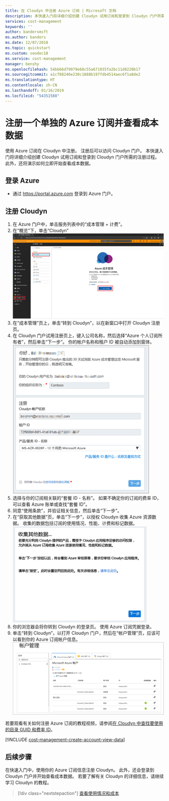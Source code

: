 ```yaml
---
title: 在 Cloudyn 中注册 Azure 订阅 | Microsoft 文档
description: 本快速入门将详细介绍创建 Cloudyn 试用订阅和登录到 Cloudyn 门户所需的注册过程。
services: cost-management
keywords: ''
author: bandersmsft
ms.author: banders
ms.date: 12/07/2018
ms.topic: quickstart
ms.custom: seodec18
ms.service: cost-management
manager: benshy
ms.openlocfilehash: 54bb66d79979e68c55a671035fa2bc11d8220b17
ms.sourcegitcommit: a1cf88246e230c1888b197fdb4514aec6f1a8de2
ms.translationtype: HT
ms.contentlocale: zh-CN
ms.lasthandoff: 01/16/2019
ms.locfileid: "54351588"
---
```

# <a name="register-an-individual-azure-subscription-and-view-cost-data"></a>注册一个单独的 Azure 订阅并查看成本数据

使用 Azure 订阅在 Cloudyn 中注册。 注册后可以访问 Cloudyn 门户。 本快速入门将详细介绍创建 Cloudyn 试用订阅和登录到 Cloudyn 门户所需的注册过程。 此外，还将演示如何立即开始查看成本数据。

## <a name="sign-in-to-azure"></a>登录 Azure

- 通过 https://portal.azure.com 登录到 Azure 门户。

## <a name="register-with-cloudyn"></a>注册 Cloudyn

1. 在 Azure 门户中，单击服务列表中的“成本管理 + 计费”。
2. 在“概览”下，单击“Cloudyn”  
    ![显示在 Azure 门户中的 Cloudyn 页](./media/quick-register-azure-sub/cost-mgt-billing-service.png)
3. 在“成本管理”页上，单击“转到 Cloudyn”，以在新窗口中打开 Cloudyn 注册页。
4. 在 Cloudyn 门户试用注册页上，键入公司名称，然后选择“Azure 个人订阅所有者”，然后单击“下一步”。 你的帐户名称和租户 ID 被自动添加到窗体。  
    ![试用注册页，可在此输入注册信息](./media/quick-register-azure-sub/trial-reg-ind.png)
5. 选择与你的订阅相关联的“套餐 ID - 名称”。 如果不确定你的订阅的费率 ID，可以查看 Azure 账单或查找“套餐 ID”。
6. 同意“使用条款”，并验证相关信息，然后单击“下一步”。
7. 在“获取其他数据”页，单击“下一步”，以授权 Cloudyn 收集 Azure 资源数据。 收集的数据包括订阅的使用情况、性能、计费和标记数据。  
    ![收集在其中授权 Cloudyn 的其他数据页](./media/quick-register-azure-sub/gather-additional.png)
8. 你的浏览器会将你转到 Cloudyn 的登录页。 使用 Azure 订阅凭据登录。
9. 单击“转到 Cloudyn”，以打开 Cloudyn 门户，然后在“帐户管理”页，应该可以看到你的 Azure 订阅帐户信息。  
    ![显示 Azure 订阅信息的帐户管理页](./media/quick-register-azure-sub/accounts-mgt.png)

若要观看有关如何注册 Azure 订阅的教程视频，请参阅[在 Cloudyn 中查找要使用的目录 GUID 和费率 ID](https://youtu.be/PaRjnyaNGMI)。

[!INCLUDE [cost-management-create-account-view-data](../../includes/cost-management-create-account-view-data.md)]

## <a name="next-steps"></a>后续步骤

在快速入门中，使用你的 Azure 订阅信息注册 Cloudyn。 此外，还会登录到 Cloudyn 门户并开始查看成本数据。 若要了解有关 Cloudyn 的详细信息，请继续学习 Cloudyn 的教程。

> [!div class="nextstepaction"]
> [查看使用情况和成本](./tutorial-review-usage.md)
